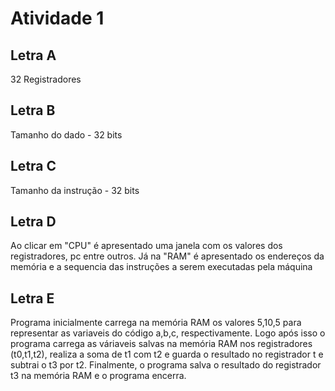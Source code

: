 ﻿# Atividade 1

## Letra A

32 Registradores

## Letra B

Tamanho do dado - 32 bits

## Letra C

Tamanho da instrução - 32 bits

## Letra D

Ao clicar em "CPU" é apresentado uma janela com os valores dos registradores, pc entre outros. Já na "RAM" é apresentado os endereços da memória e a sequencia das instruções a serem executadas pela máquina

## Letra E

Programa inicialmente carrega na memória RAM os valores 5,10,5 para representar as variaveis do código a,b,c, respectivamente. Logo após isso o programa carrega as váriaveis salvas na memória RAM nos registradores (t0,t1,t2), realiza a soma de t1 com t2 e guarda o resultado no registrador t e subtrai o t3 por t2. Finalmente, o programa salva o resultado do registrador t3 na memória RAM e o programa encerra.
